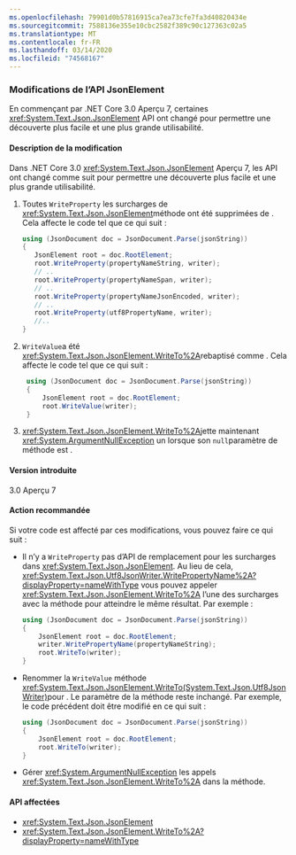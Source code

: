 ```yaml
---
ms.openlocfilehash: 79901d0b57816915ca7ea73cfe7fa3d40820434e
ms.sourcegitcommit: 7588136e355e10cbc2582f389c90c127363c02a5
ms.translationtype: MT
ms.contentlocale: fr-FR
ms.lasthandoff: 03/14/2020
ms.locfileid: "74568167"
---
```

### <a name="jsonelement-api-changes"></a>Modifications de l’API JsonElement

En commençant par .NET Core 3.0 Aperçu 7, certaines <xref:System.Text.Json.JsonElement> API ont changé pour permettre une découverte plus facile et une plus grande utilisabilité.

#### <a name="change-description"></a>Description de la modification

Dans .NET Core 3.0 <xref:System.Text.Json.JsonElement> Aperçu 7, les API ont changé comme suit pour permettre une découverte plus facile et une plus grande utilisabilité.

1. Toutes `WriteProperty` les surcharges de <xref:System.Text.Json.JsonElement>méthode ont été supprimées de . Cela affecte le code tel que ce qui suit :

   ```csharp
   using (JsonDocument doc = JsonDocument.Parse(jsonString))
   {
      JsonElement root = doc.RootElement;
      root.WriteProperty(propertyNameString, writer);
      // ..
      root.WriteProperty(propertyNameSpan, writer);
      // ..
      root.WriteProperty(propertyNameJsonEncoded, writer);
      // ..
      root.WriteProperty(utf8PropertyName, writer);
      //..
   }
   ```

1. `WriteValue`a été <xref:System.Text.Json.JsonElement.WriteTo%2A>rebaptisé comme . Cela affecte le code tel que ce qui suit :

   ```csharp
    using (JsonDocument doc = JsonDocument.Parse(jsonString))
    {
        JsonElement root = doc.RootElement;
        root.WriteValue(writer);
    }
    ```

1. <xref:System.Text.Json.JsonElement.WriteTo%2A>jette maintenant <xref:System.ArgumentNullException> un lorsque son `null`paramètre de méthode est .

#### <a name="version-introduced"></a>Version introduite

3.0 Aperçu 7

#### <a name="recommended-action"></a>Action recommandée

Si votre code est affecté par ces modifications, vous pouvez faire ce qui suit :

- Il n’y a `WriteProperty` pas d’API de remplacement pour les surcharges dans <xref:System.Text.Json.JsonElement>. Au lieu de cela, <xref:System.Text.Json.Utf8JsonWriter.WritePropertyName%2A?displayProperty=nameWithType> vous pouvez appeler <xref:System.Text.Json.JsonElement.WriteTo%2A> l’une des surcharges avec la méthode pour atteindre le même résultat. Par exemple :

   ```csharp
   using (JsonDocument doc = JsonDocument.Parse(jsonString))
   {
       JsonElement root = doc.RootElement;
       writer.WritePropertyName(propertyNameString);
       root.WriteTo(writer);
   }
   ```

- Renommer la `WriteValue` méthode <xref:System.Text.Json.JsonElement.WriteTo(System.Text.Json.Utf8JsonWriter)>pour . Le paramètre de la méthode reste inchangé. Par exemple, le code précédent doit être modifié en ce qui suit :

   ```csharp
   using (JsonDocument doc = JsonDocument.Parse(jsonString))
   {
       JsonElement root = doc.RootElement;
       root.WriteTo(writer);
   }
   ```

- Gérer <xref:System.ArgumentNullException> les appels <xref:System.Text.Json.JsonElement.WriteTo%2A> dans la méthode.

#### <a name="affected-apis"></a>API affectées

- <xref:System.Text.Json.JsonElement>
- <xref:System.Text.Json.JsonElement.WriteTo%2A?displayProperty=nameWithType>

<!--

#### Affected APIs

- `Overload:System.Text.Json.JsonElement.WriteProperty`
- `M:System.Text.Json.JsonElement.WriteValue(System.Text.Json.Utf8JsonWriter)`

-->
